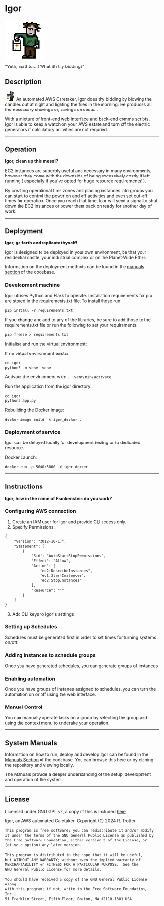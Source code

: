 # Igor 

![igor](./igor/static/img/igor_128_anim.gif)

"Yeth, mathtur...! What ith thy bidding?"

## Description 

![igor](./igor/static/img/igor_32_anim.gif) An automated AWS Caretaker, Igor does thy bidding by blowing the candles out at night and lighting the fires in the morning. He produces all the necessary ~~shavings~~ er, savings on costs...

With a mixture of front-end web interface and back-end comms scripts, Igor is able to keep a watch on your AWS estate and turn off the electric generators if calculatory activities are not requried.

---

## Operation

**Igor, clean up this mess!?**

EC2 instances are superbly useful and necessary in many environments, however they come with the downside of being excessively costly if left running ( especially if you've opted for huge resource requirements! ). 

By creating operational time zones and placing instances into groups you can start to control the power on and off activities and even set cut-off times for operation. Once you reach that time, Igor will send a signal to shut down the EC2 instances or power them back on ready for another day of work.


---

## Deployment

**Igor, go forth and replicate thyself!**

Igor is designed to be deployed in your own environment, be that your residential castle, your industrial complex or on the Planet-Wide Ether. 

Information on the deployment methods can be found in the [manuals section](./manuals/README.md) of the codebase.

### Development machine
Igor utilises Python and Flask to operate. Installation requirements for pip are stored in the requirements.txt file. To install those run: 

`pip install -r requirements.txt`

If you change and add to any of the libraries, be sure to add those to the requirements.txt file or run the following to set your requirements:

`pip freeze > requirements.txt`

Initialise and run the virtual environment:

If no virtual environment exists:  
```
cd igor
python3 -m venv .venv
```

Activate the environment with: `. .venv/bin/activate`

Run the application from the igor directory:

```
cd igor
python3 app.py
```

Rebuilding the Docker image:

`docker image build -t igor_docker .`


### Deployment of service

Igor can be deloyed locally for development testing or to dedicated resource.

Docker Launch:

`docker run -p 5000:5000 -d igor_docker`

---


## Instructions

**Igor, how in the name of Frankenstein do you work?**

### Configuring AWS connection

1. Create an IAM user for Igor and provide CLI access only.
2. Specify Permissions:
```
{
    "Version": "2012-10-17",
    "Statement": [
        {
            "Sid": "AutoStartStopPermissions",
            "Effect": "Allow",
            "Action": [
                "ec2:DescribeInstances",
                "ec2:StartInstances",
                "ec2:StopInstances"
            ],
            "Resource": "*"
        }
    ]
}
```
3. Add CLI keys to Igor's settings


### Setting up Schedules

Schedules must be generated first in order to set times for turning systems on/off.

### Adding instances to schedule groups

Once you have generated schedules, you can generate groups of instances 

### Enabling automation

Once you have groups of instanes assigned to schedules, you can turn the automation on or off using the web interface.

### Manual Control

You can manually operate tasks on a group by selecting the group and using the context menu to underake your operation.

---

## System Manuals
Information on how to run, deploy and develop Igor can be found in the [Manuals Section](./manuals/README.md) of the codebase. You can browse this here or by cloning the repository and viewing locally.

The Manuals provide a deeper understanding of the setup, development and operation of the system.

---

## License

Licensed under GNU GPL v2, a copy of this is included [here](LICENSE)

Igor, an AWS automated Caretaker.
    Copyright (C) 2024  R. Trotter

    This program is free software; you can redistribute it and/or modify
    it under the terms of the GNU General Public License as published by
    the Free Software Foundation; either version 2 of the License, or
    (at your option) any later version.

    This program is distributed in the hope that it will be useful,
    but WITHOUT ANY WARRANTY; without even the implied warranty of
    MERCHANTABILITY or FITNESS FOR A PARTICULAR PURPOSE.  See the
    GNU General Public License for more details.

    You should have received a copy of the GNU General Public License along
    with this program; if not, write to the Free Software Foundation, Inc.,
    51 Franklin Street, Fifth Floor, Boston, MA 02110-1301 USA.
